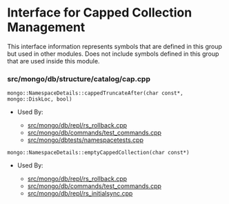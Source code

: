 
# Interface for Capped Collection Management
This interface information represents symbols that are defined in this group but used in other modules.  Does not include symbols defined in this group that are used inside this module.

### src/mongo/db/structure/catalog/cap.cpp

<div></div>

    mongo::NamespaceDetails::cappedTruncateAfter(char const*, mongo::DiskLoc, bool)

- Used By:

    - [src/mongo/db/repl/rs\_rollback.cpp](../../../../replication/data\_sync)
    - [src/mongo/db/commands/test\_commands.cpp](../../../../query\_and\_operation\_handling/database\_commands)
    - [src/mongo/dbtests/namespacetests.cpp](../../../../tests/unit\_tests)

<div></div>

    mongo::NamespaceDetails::emptyCappedCollection(char const*)

- Used By:

    - [src/mongo/db/repl/rs\_rollback.cpp](../../../../replication/data\_sync)
    - [src/mongo/db/commands/test\_commands.cpp](../../../../query\_and\_operation\_handling/database\_commands)
    - [src/mongo/db/repl/rs\_initialsync.cpp](../../../../replication/data\_sync)
